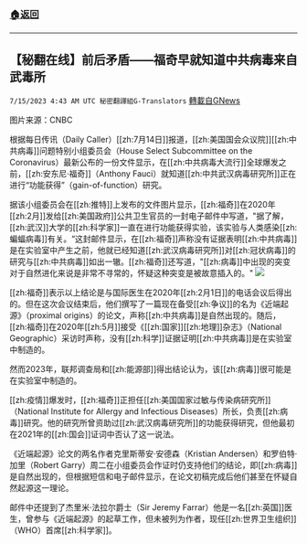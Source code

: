 ###  [:house:返回](README.md)
---


## 【秘翻在线】前后矛盾——福奇早就知道中共病毒来自武毒所
`7/15/2023 4:43 AM UTC 秘密翻譯組G-Translators` [轉載自GNews](https://gnews.org/articles/1462160)

图片来源：CNBC

根据每日传讯（Daily Caller）[[zh:7月14日]]报道，[[zh:美国国会众议院]][[zh:中共病毒]]问题特别小组委员会（House Select Subcommittee on the Coronavirus）最新公布的一份文件显示，在[[zh:中共病毒大流行]]全球爆发之前，[[zh:安东尼·福奇]]（Anthony Fauci）就知道[[zh:中共武汉病毒研究所]]正在进行“功能获得”（gain-of-function）研究。

据该小组委员会在[[zh:推特]]上发布的文件图片显示，[[zh:福奇]]在2020年[[zh:2月]]发给[[zh:美国政府]]公共卫生官员的一封电子邮件中写道，"据了解，[[zh:武汉]]大学的[[zh:科学家]]一直在进行功能获得实验，该实验与人类感染[[zh:蝙蝠病毒]]有关。“这封邮件显示，在[[zh:福奇]]声称没有证据表明[[zh:中共病毒]]是在实验室中产生之前，他就已经知道[[zh:武汉病毒研究所]]对[[zh:冠状病毒]]的研究与[[zh:中共病毒]]如出一辙。[[zh:福奇]]还写道，"[[zh:病毒]]中出现的突变对于自然进化来说是非常不寻常的，怀疑这种突变是被故意插入的。"
![](https://i.imgur.com/tomz0QS.png)


[[zh:福奇]]表示以上结论是与国际医生在2020年[[zh:2月1日]]的电话会议后得出的。但在这次会议结束后，他们撰写了一篇现在备受[[zh:争议]]的名为《近端起源》（proximal origins）的论文，声称[[zh:中共病毒]]是自然出现的。随后，[[zh:福奇]]在2020年[[zh:5月]]接受《[[zh:国家]][[zh:地理]]杂志》（National Geographic）采访时声称，没有[[zh:科学]]证据证明[[zh:中共病毒]]是在实验室中制造的。

然而2023年，联邦调查局和[[zh:能源部]]得出结论认为，该[[zh:病毒]]很可能是在实验室中制造的。

[[zh:疫情]]爆发时，[[zh:福奇]]正担任[[zh:美国国家过敏与传染病研究所]]（National Institute for Allergy and Infectious Diseases）所长，负责[[zh:病毒]]研究。他的研究所曾资助过[[zh:武汉病毒研究所]]的功能获得研究，但他最初在2021年的[[zh:国会]]证词中否认了这一说法。

《近端起源》论文的两名作者克里斯蒂安·安德森（Kristian Andersen）和罗伯特·加里（Robert Garry）周二在小组委员会作证时仍支持他们的结论，即[[zh:病毒]]是自然出现的，但根据短信和电子邮件显示，在论文初稿完成后他们甚至在怀疑自然起源这一理论。

邮件中还提到了杰里米·法拉尔爵士（Sir Jeremy Farrar）他是一名[[zh:英国]]医生，曾参与《近端起源》的起草工作，但未被列为作者，现任[[zh:世界卫生组织]]（WHO）首席[[zh:科学家]]。
